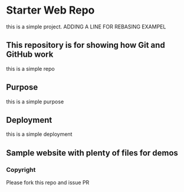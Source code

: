 # Starter Web Repo

this is a simple project. ADDING A LINE FOR REBASING EXAMPEL

## This repository is for showing how Git and GitHub work

this is a simple repo

## Purpose

this is a simple purpose

## Deployment

this is a simple deployment

## Sample website with plenty of files for demos

### Copyright
Please fork this repo and issue PR